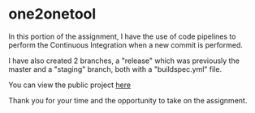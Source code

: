 # one2onetool

In this portion of the assignment, I have the use of code pipelines to perform the Continuous Integration when a new commit is performed.

I have also created 2 branches, a "release" which was previously the master and a "staging" branch, both with a "buildspec.yml" file.

You can view the public project <a href="one2onetool-lb-383058273.ap-southeast-1.elb.amazonaws.com" rel="nofollow">here</a>

Thank you for your time and the opportunity to take on the assignment.
